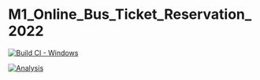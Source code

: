 # M1_Online_Bus_Ticket_Reservation_2022


[![Build CI - Windows](https://github.com/Varma2324/M1_Online_Ticket_Booking_2022/actions/workflows/Build_Windows.yml/badge.svg)](https://github.com/Varma2324/M1_Online_Ticket_Booking_2022/actions/workflows/Build_Windows.yml)


[![Analysis](https://github.com/Varma2324/M1_Online_Ticket_Booking_2022/actions/workflows/Analysis.yml/badge.svg)](https://github.com/Varma2324/M1_Online_Ticket_Booking_2022/actions/workflows/Analysis.yml)
